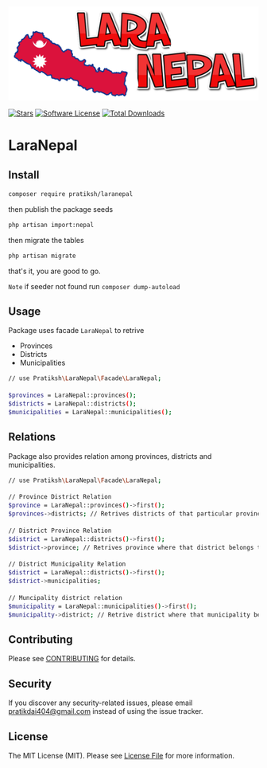 ![Laravel Nepal](https://github.com/pratiksh404/laranepal/blob/main/img/laranepal.png)

[![Stars](https://img.shields.io/github/stars/pratiksh404/laranepal)](https://github.com/pratiksh404/laranepal/stargazers)
[![Software License](https://img.shields.io/badge/license-MIT-brightgreen.svg?style=flat-square)](LICENSE.md)
[![Total Downloads](https://img.shields.io/packagist/dt/pratiksh/lara-nepal.svg?style=flat-square)](https://packagist.org/packages/pratiksh/lara-nepal)

# LaraNepal

## Install

```bash
composer require pratiksh/laranepal
```

then publish the package seeds

```sh
php artisan import:nepal
```

then migrate the tables

```sh
php artisan migrate
```

that's it, you are good to go.

`Note` if seeder not found run `composer dump-autoload`

## Usage

Package uses facade `LaraNepal` to retrive

- Provinces
- Districts
- Municipalities

```sh
// use Pratiksh\LaraNepal\Facade\LaraNepal;

$provinces = LaraNepal::provinces();
$districts = LaraNepal::districts();
$municipalities = LaraNepal::municipalities();
```

## Relations

Package also provides relation among provinces, districts and municipalities.

```sh
// use Pratiksh\LaraNepal\Facade\LaraNepal;

// Province District Relation
$province = LaraNepal::provinces()->first();
$provinces->districts; // Retrives districts of that particular province

// District Province Relation
$district = LaraNepal::districts()->first();
$district->province; // Retrives province where that district belongs to.

// District Municipality Relation
$district = LaraNepal::districts()->first();
$district->municipalities;

// Muncipality district relation
$municipality = LaraNepal::municipalities()->first();
$municipality->district; // Retrive district where that municipality belongs to
```

## Contributing

Please see [CONTRIBUTING](CONTRIBUTING.md) for details.

## Security

If you discover any security-related issues, please email pratikdai404@gmail.com instead of using the issue tracker.

## License

The MIT License (MIT). Please see [License File](/LICENSE.md) for more information.
